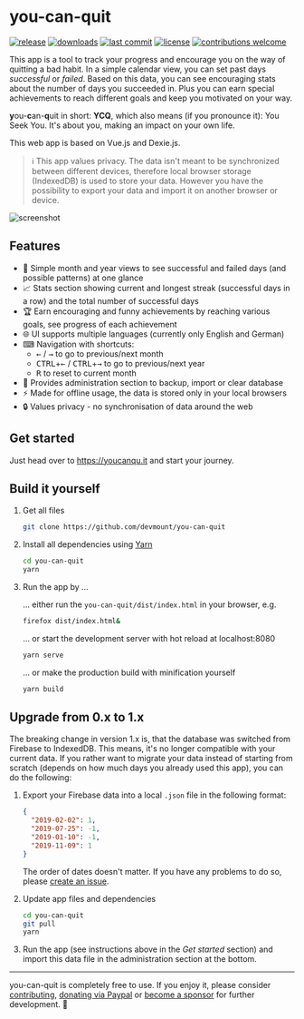 # you-can-quit

[![release](https://img.shields.io/badge/release-v1.0.0-78d19a.svg?style=flat-square)](https://github.com/devmount/you-can-quit/releases) [![downloads](https://img.shields.io/npm/dt/you-can-quit?label=downloads&color=78d19a&style=flat-square)](https://www.npmjs.com/package/you-can-quit) [![last commit](https://img.shields.io/github/last-commit/devmount/you-can-quit?label=updated&color=78d19a&style=flat-square)](https://github.com/devmount/you-can-quit/commits/master) [![license](https://img.shields.io/badge/license-MIT-78d19a.svg?style=flat-square)](./LICENSE.md) [![contributions welcome](https://img.shields.io/badge/PRs-welcome-78d19a.svg?style=flat-square)](./.github/CONTRIBUTING.md)

This app is a tool to track your progress and encourage you on the way of quitting a bad habit. In a simple calendar view, you can set past days _successful_ or _failed_. Based on this data, you can see encouraging stats about the number of days you succeeded in. Plus you can earn special achievements to reach different goals and keep you motivated on your way.

**y**ou-**c**an-**q**uit in short: **YCQ**, which also means (if you pronounce it): You Seek You. It's about you, making an impact on your own life.

This web app is based on Vue.js and Dexie.js.

> ℹ This app values privacy. The data isn't meant to be synchronized between different devices, therefore local browser storage (IndexedDB) is used to store your data. However you have the possibility to export your data and import it on another browser or device.

![screenshot](https://user-images.githubusercontent.com/5441654/79687237-20edd300-8246-11ea-87ce-4faee94ef1c2.png)

## Features

- 📅 Simple month and year views to see successful and failed days (and possible patterns) at one glance
- 📈 Stats section showing current and longest streak (successful days in a row) and the total number of successful days
- 🏆 Earn encouraging and funny achievements by reaching various goals, see progress of each achievement
- 🌐 UI supports multiple languages (currently only English and German)
- ⌨ Navigation with shortcuts:
  - <kbd>←</kbd> / <kbd>→</kbd> to go to previous/next month
  - <kbd>CTRL</kbd>+<kbd>←</kbd> / <kbd>CTRL</kbd>+<kbd>→</kbd> to go to previous/next year
  - <kbd>R</kbd> to reset to current month
- 💾 Provides administration section to backup, import or clear database
- ⚡ Made for offline usage, the data is stored only in your local browsers
- 🔒 Values privacy - no synchronisation of data around the web

## Get started

Just head over to <https://youcanqu.it> and start your journey.

## Build it yourself

1. Get all files

    ```bash
    git clone https://github.com/devmount/you-can-quit
    ```

2. Install all dependencies using [Yarn](https://yarnpkg.com)

    ```bash
    cd you-can-quit
    yarn
    ```

3. Run the app by ...

    ... either run the `you-can-quit/dist/index.html` in your browser, e.g.

    ```bash
    firefox dist/index.html&
    ```

    ... or start the development server with hot reload at localhost:8080

    ```bash
    yarn serve
    ```

    ... or make the production build with minification yourself

    ```bash
    yarn build
    ```

## Upgrade from 0.x to 1.x

The breaking change in version 1.x is, that the database was switched from Firebase to IndexedDB. This means, it's no longer compatible with your current data. If you rather want to migrate your data instead of starting from scratch (depends on how much days you already used this app), you can do the following:

1. Export your Firebase data into a local `.json` file in the following format:

    ```json
    {
      "2019-02-02": 1,
      "2019-07-25": -1,
      "2019-01-10": -1,
      "2019-11-09": 1
    }
    ```

    The order of dates doesn't matter. If you have any problems to do so, please [create an issue](https://github.com/devmount/you-can-quit/issues/new?template=bug_report.md).

2. Update app files and dependencies

    ```bash
    cd you-can-quit
    git pull
    yarn
    ```

3. Run the app (see instructions above in the *Get started* section) and import this data file in the administration section at the bottom.

---

you-can-quit is completely free to use. If you enjoy it, please consider [contributing](.github/CONTRIBUTING.md), [donating via Paypal](https://paypal.me/devmount) or [become a sponsor](https://github.com/sponsors/devmount/) for further development. :green_heart:
